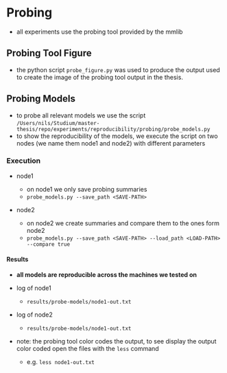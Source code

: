 # Probing

- all experiments use the probing tool provided by the mmlib

## Probing Tool Figure
- the python script `probe_figure.py` was used to produce the output used to create the image of the probing tool 
  output in the thesis.
  
## Probing Models

- to probe all relevant models we use the script 
  `/Users/nils/Studium/master-thesis/repo/experiments/reproducibility/probing/probe_models.py`
- to show the reproducibility of the models, we execute the script on two nodes (we name them node1 and node2) with 
  different parameters

### Execution

- node1
    - on node1 we only save probing summaries
    - `probe_models.py --save_path <SAVE-PATH>`

- node2
    - on node2 we create summaries and compare them to the ones form node2
    - `probe_models.py --save_path <SAVE-PATH> --load_path <LOAD-PATH> --compare true`
    
#### Results
- **all models are reproducible across the machines we tested on**

- log of node1
    - `results/probe-models/node1-out.txt`
    
- log of node2
    - `results/probe-models/node1-out.txt`
    
- note: the probing tool color codes the output, to see display the output color coded open the files with the `less` 
  command
    - e.g. `less node1-out.txt`